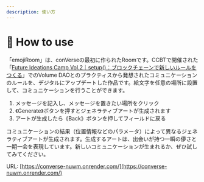 ```yaml
---
description: 使い方
---
```


# 👀 How to use

「emojiRoom」は、conVerseの最初に作られたRoomです。CCBTで開催された「[Future Ideations Camp Vol.2｜setup()：ブロックチェーンで新しいルールをつくる](https://ccbt.rekibun.or.jp/events/future-ideations-camp02)」でのVolume DAOとのプラクティスから発想されたコミュニケーションのルールを、デジタルにアップデートした作品です。絵文字を任意の場所に設置して、コミュニケーションを行うことができます。

1. メッセージを記入し、メッセージを置きたい場所をクリック&#x20;
2. 《Generate》ボタンを押すとジェネラティブアートが生成されます&#x20;
3. アートが生成したら《Back》ボタンを押してフィールドに戻る

コミュニケーションの結果（位置情報などのパラメータ）によって異なるジェネラティブアートが生成されます。生成するアートは、出会いが持つ一瞬の儚さと一期一会を表現しています。新しいコミュニケーションが生まれるか、ぜひ試してみてください。

URL: [https://converse-nuwm.onrender.com/](https://converse-nuwm.onrender.com/)
